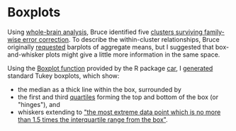 Boxplots
==========
Using [whole-brain analysis][], Bruce identified five [clusters surviving family-wise error correction][clusters]. To describe the within-cluster relationships, Bruce originally [requested][] barplots of aggregate means, but I suggested that box-and-whisker plots might give a little more information in the same space.

Using the [Boxplot function][] provided by the R package [car][], I [generated][] standard Tukey boxplots, which show:
- the median as a thick line within the box, surrounded by
- the first and third [quartiles][] forming the top and bottom of the box (or "hinges"), and
- whiskers extending to ["the most extreme data point which is no more than 1.5 times the interquartile range from the box"][whiskers].


[whole-brain analysis]: https://github.com/CVNRneuroimaging/proj.bc.haylingRedux/tree/master/01.projectDesign/scripts/2014forPoster/crossonRequested/01.wholebrainTtests

[clusters]: https://github.com/CVNRneuroimaging/proj.bc.haylingRedux/tree/master/03.derivedData/analysisHigherLevel/2014forPoster/crossonRequested/01.wholebrainTtests/finalClustersForPoster-endorsedByBruce20140812

[requested]: https://github.com/CVNRneuroimaging/proj.bc.haylingRedux/blob/f416d779dbe34b057038546d5bcfcdf32a89a2fd/04.deliverables/01.figuresAndTables/examplesToEmulate/Evernote_Snapshot_20140812_110323.jpg

[Boxplot function]: http://www.inside-r.org/packages/cran/car/docs/Boxplot

[car]: http://cran.r-project.org/web/packages/car/

[generated]: https://github.com/CVNRneuroimaging/proj.bc.haylingRedux/blob/f416d779dbe34b057038546d5bcfcdf32a89a2fd/01.projectDesign/scripts/2014forPoster/crossonRequested/02.ttestsOnDerivedClusters/boxplots.r

[quartiles]: http://stat.ethz.ch/R-manual/R-devel/library/grDevices/html/boxplot.stats.html

[whiskers]: http://stat.ethz.ch/R-manual/R-devel/library/graphics/html/boxplot.html

